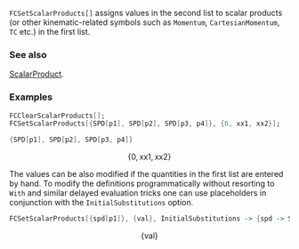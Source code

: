 `FCSetScalarProducts[]` assigns values in the second list to scalar products (or other kinematic-related symbols such as `Momentum`, `CartesianMomentum`, `TC` etc.) in the first list.

### See also

[ScalarProduct](ScalarProduct).

### Examples

```mathematica
FCClearScalarProducts[];
FCSetScalarProducts[{SPD[p1], SPD[p2], SPD[p3, p4]}, {0, xx1, xx2}];
```

```mathematica
{SPD[p1], SPD[p2], SPD[p3, p4]}
```

$$\{0,\text{xx1},\text{xx2}\}$$

The values can be also modified if the quantities in the first list are entered by hand. To modify the definitions  programmatically without resorting to `With` and similar delayed evaluation tricks one can use placeholders in conjunction with the `InitialSubstitutions` option.

```mathematica
FCSetScalarProducts[{spd[p1]}, {val}, InitialSubstitutions -> {spd -> SPD}]
```

$$\{\text{val}\}$$